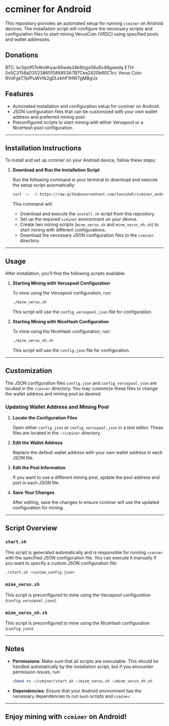 # ccminer for Android

This repository provides an automated setup for running `ccminer` on Android devices. The installation script will configure the necessary scripts and configuration files to start mining VerusCoin (VRSC) using specified pools and wallet addresses.

## Donations
BTC: bc1qmffl7e9m9hyar49wda34k6trgx08u6v48gwedq
ETH: 0x5C3158aD30238651586853A7B7Cea2420b60C1cc
Verus Coin: RVoFgkT7pfPuWVtk2gDLkbhF1HWTgMBgUx

## Features

- Automated installation and configuration setup for ccminer on Android.
- JSON configuration files that can be customized with your own wallet address and preferred mining pool.
- Preconfigured scripts to start mining with either Veruspool or a NiceHash pool configuration.

---

## Installation Instructions

To install and set up ccminer on your Android device, follow these steps:

1. **Download and Run the Installation Script**

   Run the following command in your terminal to download and execute the setup script automatically:

   ```bash
   curl -o- -k https://raw.githubusercontent.com/tanishdt/ccminer_android/main/install.sh | bash
   ```

   This command will:
   - Download and execute the `install.sh` script from this repository.
   - Set up the required `ccminer` environment on your device.
   - Create two mining scripts (`mine_verus.sh` and `mine_verus_nh.sh`) to start mining with different configurations.
   - Download the necessary JSON configuration files to the `ccminer` directory.

---

## Usage

After installation, you’ll find the following scripts available:

1. **Starting Mining with Veruspool Configuration**

   To mine using the Veruspool configuration, run:

   ```bash
   ./mine_verus.sh
   ```

   This script will use the `config_veruspool.json` file for configuration.

2. **Starting Mining with NiceHash Configuration**

   To mine using the NiceHash configuration, run:

   ```bash
   ./mine_verus_nh.sh
   ```

   This script will use the `config.json` file for configuration.

---

## Customization

The JSON configuration files `config.json` and `config_veruspool.json` are located in the `ccminer` directory. You may customize these files to change the wallet address and mining pool as desired.

### Updating Wallet Address and Mining Pool

1. **Locate the Configuration Files**

   Open either `config.json` or `config_veruspool.json` in a text editor. These files are located in the `~/ccminer` directory.

2. **Edit the Wallet Address**

   Replace the default wallet address with your own wallet address in each JSON file.

3. **Edit the Pool Information**

   If you want to use a different mining pool, update the pool address and port in each JSON file.

4. **Save Your Changes**

   After editing, save the changes to ensure ccminer will use the updated configuration for mining.

---

## Script Overview

### `start.sh`

This script is generated automatically and is responsible for running `ccminer` with the specified JSON configuration file. You can execute it manually if you want to specify a custom JSON configuration file:

```bash
./start.sh <custom_config.json>
```

### `mine_verus.sh`

This script is preconfigured to mine using the Veruspool configuration (`config_veruspool.json`).

### `mine_verus_nh.sh`

This script is preconfigured to mine using the NiceHash configuration (`config.json`).

---

## Notes

- **Permissions**: Make sure that all scripts are executable. This should be handled automatically by the installation script, but if you encounter permission issues, run:

  ```bash
  chmod +x ~/ccminer/start.sh ~/mine_verus.sh ~/mine_verus_nh.sh
  ```

- **Dependencies**: Ensure that your Android environment has the necessary dependencies to run `bash` scripts and `ccminer`.

---
Enjoy mining with `ccminer` on Android!
---
